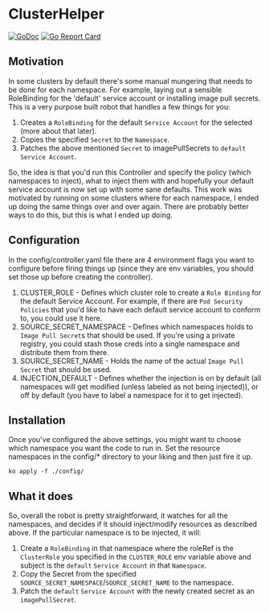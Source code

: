 # ClusterHelper

[![GoDoc](https://godoc.org/knative.dev/sample-controller?status.svg)](https://godoc.org/knative.dev/sample-controller)
[![Go Report Card](https://goreportcard.com/badge/knative/sample-controller)](https://goreportcard.com/report/knative/sample-controller)

## Motivation

In some clusters by default there's some manual mungering that needs to be done
for each namespace. For example, laying out a sensible RoleBinding for the
'default' service account or installing image pull secrets. This is a very
purpose built robot that handles a few things for you:

1. Creates a `RoleBinding` for the default `Service Account` for the selected
   (more about that later).
1. Copies the specified `Secret` to the `Namespace`.
1. Patches the above mentioned `Secret` to imagePullSecrets to `default`
   `Service Account`.

So, the idea is that you'd run this Controller and specify the policy (which
namespaces to inject), what to inject them with and hopefully your default
service account is now set up with some sane defaults. This work was motivated
by running on some clusters where for each namespace, I ended up doing the same
things over and over again. There are probably better ways to do this, but this
is what I ended up doing.

## Configuration

In the config/controller.yaml file there are 4 environment flags you want to
configure before firing things up (since they are env variables, you should set
those up before creating the controller).

1. CLUSTER_ROLE - Defines which cluster role to create a `Role Binding` for the
          default Service Account. For example, if there are `Pod Security
          Policies` that you'd like to have each default service account to
          conform to, you could use it here.
1. SOURCE_SECRET_NAMESPACE - Defines which namespaces holds to `Image Pull
          Secret`s that should be used. If you're using a private registry, you
          could stash those creds into a single namespace and distribute them
          from there.
1. SOURCE_SECRET_NAME - Holds the name of the actual `Image Pull Secret` that
          should be used.
1. INJECTION_DEFAULT - Defines whether the injection is on by default (all
          namespaces will get modified (unless labeled as not being injected)),
          or off by default (you have to label a namespace for it to get injected).

## Installation

Once you've configured the above settings, you might want to choose which
namespace you want the code to run in. Set the resource namespaces in the
config/* directory to your liking and then just fire it up.

```shell
ko apply -f ./config/
```

## What it does

So, overall the robot is pretty straightforward, it watches for all the
namespaces, and decides if it should inject/modify resources as described
above. If the particular namespace is to be injected, it will:

1. Create a `RoleBinding` in that namespace where the roleRef is the
`ClusterRole` you specified in the `CLUSTER_ROLE` env variable above and subject
is the `default` `Service Account` in that `Namespace`.
1. Copy the Secret from the specified
   `SOURCE_SECRET_NAMESPACE`/`SOURCE_SECRET_NAME` to the namespace.
1. Patch the `default` `Service Account` with the newly created secret as an
   `imagePullSecret`.
